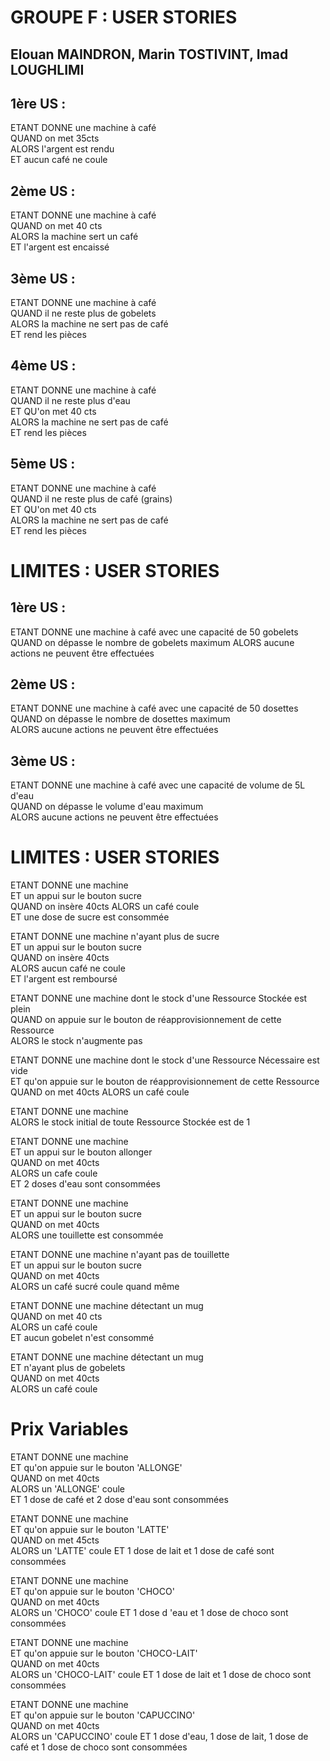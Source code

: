 
GROUPE F : USER STORIES
===============

Elouan MAINDRON, Marin TOSTIVINT, Imad LOUGHLIMI
---------------	

1ère US :
---------------	
ETANT DONNE une machine à café  
QUAND on met 35cts  
ALORS l'argent est rendu  
ET aucun café ne coule  

2ème US :
---------------	
ETANT DONNE une machine à café  
QUAND on met 40 cts  
ALORS la machine sert un café  
ET l'argent est encaissé

3ème US :
---------------	
ETANT DONNE une machine à café  
QUAND il ne reste plus de gobelets  
ALORS la machine ne sert pas de café  
ET rend les pièces  

4ème US : 
---------------	
ETANT DONNE une machine à café  
QUAND il ne reste plus d'eau  
ET QU'on met 40 cts  
ALORS la machine ne sert pas de café  
ET rend les pièces  

5ème US :
---------------	
ETANT DONNE une machine à café  
QUAND il ne reste plus de café (grains)  
ET QU'on met 40 cts  
ALORS la machine ne sert pas de café  
ET rend les pièces  


LIMITES : USER STORIES
===============

1ère US :
---------------	
ETANT DONNE une machine à café avec une capacité de 50 gobelets
QUAND on dépasse le nombre de gobelets maximum
ALORS aucune actions ne peuvent être effectuées

2ème US : 
---------------	
ETANT DONNE une machine à café avec une capacité de 50 dosettes
QUAND on dépasse le nombre de dosettes maximum  
ALORS aucune actions ne peuvent être effectuées  

3ème US : 
---------------	
ETANT DONNE une machine à café avec une capacité de volume de 5L d'eau  
QUAND on dépasse le volume d'eau maximum  
ALORS aucune actions ne peuvent être effectuées  

LIMITES : USER STORIES
===============
ETANT DONNE une machine  
ET un appui sur le bouton sucre  
QUAND on insère 40cts ALORS un café coule  
ET une dose de sucre est consommée  

ETANT DONNE une machine n'ayant plus de sucre  
ET un appui sur le bouton sucre  
QUAND on insère 40cts  
ALORS aucun café ne coule  
ET l'argent est remboursé  

ETANT DONNE une machine dont le stock d'une Ressource Stockée est plein  
QUAND on appuie sur le bouton de réapprovisionnement de cette Ressource  
ALORS le stock n'augmente pas  

ETANT DONNE une machine dont le stock d'une Ressource Nécessaire est vide  
ET qu'on appuie sur le bouton de réapprovisionnement de cette Ressource  
QUAND on met 40cts ALORS un café coule  

ETANT DONNE une machine  
ALORS le stock initial de toute Ressource Stockée est de 1  

ETANT DONNE une machine  
ET un appui sur le bouton allonger  
QUAND on met 40cts  
ALORS un cafe coule  
ET 2 doses d'eau sont consommées  

ETANT DONNE une machine  
ET un appui sur le bouton sucre  
QUAND on met 40cts  
ALORS une touillette est consommée  

ETANT DONNE une machine n'ayant pas de touillette  
ET un appui sur le bouton sucre  
QUAND on met 40cts  
ALORS un café sucré coule quand même  

ETANT DONNE une machine détectant un mug  
QUAND on met 40 cts  
ALORS un café coule  
ET aucun gobelet n'est consommé  

ETANT DONNE une machine détectant un mug  
ET n'ayant plus de gobelets  
QUAND on met 40cts  
ALORS un café coule  

Prix Variables
===============
ETANT DONNE une machine  
ET qu'on appuie sur le bouton 'ALLONGE'  
QUAND on met 40cts  
ALORS un 'ALLONGE' coule  
ET 1 dose de café et 2 dose d'eau sont consommées  

ETANT DONNE une machine  
ET qu'on appuie sur le bouton 'LATTE'  
QUAND on met 45cts  
ALORS un 'LATTE' coule
ET 1 dose de lait et 1 dose de café sont consommées  

ETANT DONNE une machine  
ET qu'on appuie sur le bouton 'CHOCO'  
QUAND on met 40cts  
ALORS un 'CHOCO' coule
ET 1 dose d 'eau et 1 dose de choco sont consommées  

ETANT DONNE une machine  
ET qu'on appuie sur le bouton 'CHOCO-LAIT'  
QUAND on met 40cts  
ALORS un 'CHOCO-LAIT' coule
ET 1 dose de lait et 1 dose de choco sont consommées  

ETANT DONNE une machine  
ET qu'on appuie sur le bouton 'CAPUCCINO'  
QUAND on met 40cts  
ALORS un 'CAPUCCINO' coule
ET 1 dose d'eau, 1 dose de lait, 1 dose de café et 1 dose de choco sont consommées  